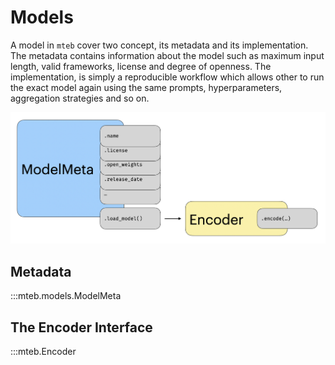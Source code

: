 # Models

<!-- TODO: Encoder or model? Encoder is consistent with the code, but might be less used WDYT? We also use ModelMeta ... -->

A model in `mteb` cover two concept, its metadata and its implementation. The metadata contains information about the model such as maximum input
length, valid frameworks, license and degree of openness. The implementation, is simply a reproducible workflow which allows other to run the
exact model again using the same prompts, hyperparameters, aggregation strategies and so on.

![](../images/visualizations/modelmeta_explainer.png)

## Metadata

:::mteb.models.ModelMeta

## The Encoder Interface

:::mteb.Encoder



